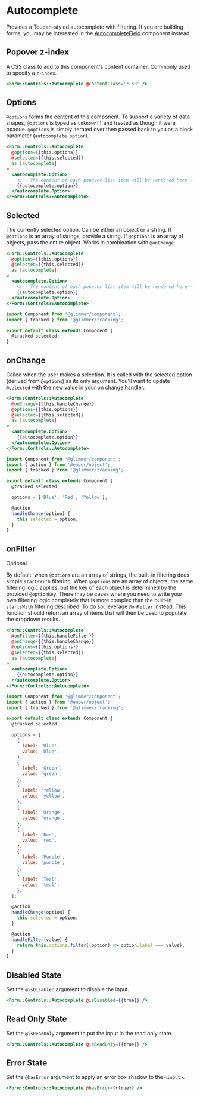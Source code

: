 # Autocomplete

Provides a Toucan-styled autocomplete with filtering.
If you are building forms, you may be interested in the [AutocompleteField](./autocomplete-field) component instead.

## Popover z-index

A CSS class to add to this component's content container. Commonly used to specify a `z-index`.

```hbs
<Form::Controls::Autocomplete @contentClass='z-50' />
```

## Options

`@options` forms the content of this component. To support a variety of data shapes, `@options` is typed as `unknown[]` and treated as though it were opaque. `@options` is simply iterated over then passed back to you as a block parameter (`autocomplete.option`).

```hbs
<Form::Controls::Autocomplete
  @options={{this.options}}
  @selected={{this.selected}}
  as |autocomplete|
>
  <autocomplete.Option>
    <!-- The content of each popover list item will be rendered here -->
    {{autocomplete.option}}
  </autocomplete.Option>
</Form::Controls::Autocomplete>
```

## Selected

The currently selected option. Can be either an object or a string. If `@options` is an array of strings, provide a string. If `@options` is an array of objects, pass the entire object. Works in combination with `@onChange`.

```hbs
<Form::Controls::Autocomplete
  @options={{this.options}}
  @selected={{this.selected}}
  as |autocomplete|
>
  <autocomplete.Option>
    <!-- The content of each popover list item will be rendered here -->
    {{autocomplete.option}}
  </autocomplete.Option>
</Form::Controls::Autocomplete>
```

```js
import Component from '@glimmer/component';
import { tracked } from '@glimmer/tracking';

export default class extends Component {
  @tracked selected;
}
```

## onChange

Called when the user makes a selection. It is called with the selected option (derived from `@options`) as its only argument. You'll want to update `@selected` with the new value in your on change handler.

```hbs
<Form::Controls::Autocomplete
  @onChange={{this.handleChange}}
  @options={{this.options}}
  @selected={{this.selected}}
  as |autocomplete|
>
  <autocomplete.Option>
    {{autocomplete.option}}
  </autocomplete.Option>
</Form::Controls::Autocomplete>
```

```js
import Component from '@glimmer/component';
import { action } from '@ember/object';
import { tracked } from '@glimmer/tracking';

export default class extends Component {
  @tracked selected;

  options = ['Blue', 'Red', 'Yellow'];

  @action
  handleChange(option) {
    this.selected = option;
  }
}
```

## onFilter

Optional.

By default, when `@options` are an array of strings, the built-in filtering does simple `startsWith` filtering. When `@options` are an array of objects, the same filtering logic applies, but the key of each object is determined by the provided `@optionKey`. There may be cases where you need to write your own filtering logic completely that is more complex than the built-in `startsWith` filtering described. To do so, leverage `@onFilter` instead. This function should return an array of items that will then be used to populate the dropdown results.

```hbs
<Form::Controls::Autocomplete
  @onFilter={{this.handleFilter}}
  @onChange={{this.handleChange}}
  @options={{this.options}}
  @selected={{this.selected}}
  as |autocomplete|
>
  <autocomplete.Option>
    {{autocomplete.option}}
  </autocomplete.Option>
</Form::Controls::Autocomplete>
```

```js
import Component from '@glimmer/component';
import { action } from '@ember/object';
import { tracked } from '@glimmer/tracking';

export default class extends Component {
  @tracked selected;

  options = [
    {
      label: 'Blue',
      value: 'blue',
    },
    {
      label: 'Green',
      value: 'green',
    },
    {
      label: 'Yellow',
      value: 'yellow',
    },
    {
      label: 'Orange',
      value: 'orange',
    },
    {
      label: 'Red',
      value: 'red',
    },
    {
      label: 'Purple',
      value: 'purple',
    },
    {
      label: 'Teal',
      value: 'teal',
    },
  ];

  @action
  handleChange(option) {
    this.selected = option;
  }

  @action
  handleFilter(value) {
    return this.options.filter((option) => option.label === value);
  }
}
```

## Disabled State

Set the `@isDisabled` argument to disable the input.

```hbs
<Form::Controls::Autocomplete @isDisabled={{true}} />
```

## Read Only State

Set the `@isReadOnly` argument to put the input in the read only state.

```hbs
<Form::Controls::Autocomplete @isReadOnly={{true}} />
```

## Error State

Set the `@hasError` argument to apply an error box shadow to the `<input>`.

```hbs
<Form::Controls::Autocomplete @hasError={{true}} />
```
